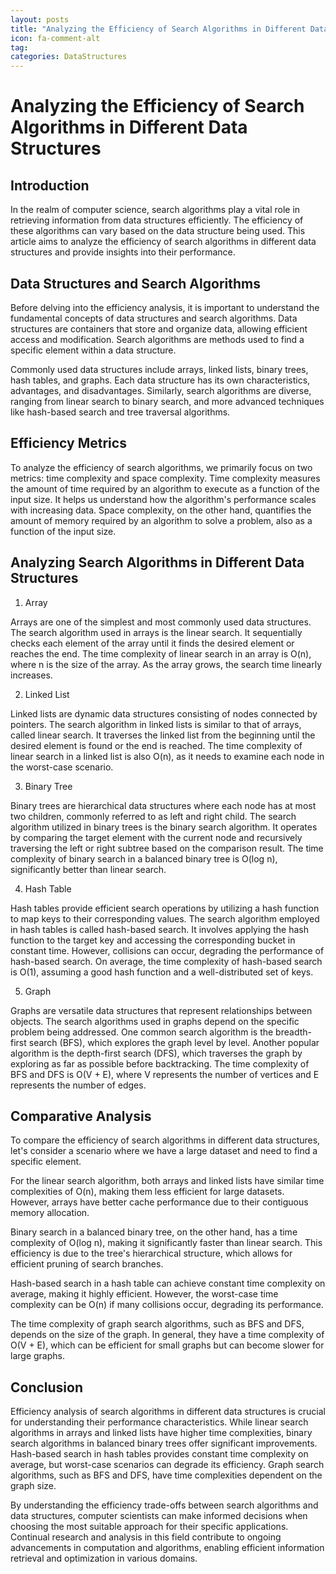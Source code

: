 ```yaml
---
layout: posts
title: "Analyzing the Efficiency of Search Algorithms in Different Data Structures"
icon: fa-comment-alt
tag:      
categories: DataStructures
---
```



# Analyzing the Efficiency of Search Algorithms in Different Data Structures

## Introduction

In the realm of computer science, search algorithms play a vital role in retrieving information from data structures efficiently. The efficiency of these algorithms can vary based on the data structure being used. This article aims to analyze the efficiency of search algorithms in different data structures and provide insights into their performance.

## Data Structures and Search Algorithms

Before delving into the efficiency analysis, it is important to understand the fundamental concepts of data structures and search algorithms. Data structures are containers that store and organize data, allowing efficient access and modification. Search algorithms are methods used to find a specific element within a data structure.

Commonly used data structures include arrays, linked lists, binary trees, hash tables, and graphs. Each data structure has its own characteristics, advantages, and disadvantages. Similarly, search algorithms are diverse, ranging from linear search to binary search, and more advanced techniques like hash-based search and tree traversal algorithms.

## Efficiency Metrics

To analyze the efficiency of search algorithms, we primarily focus on two metrics: time complexity and space complexity. Time complexity measures the amount of time required by an algorithm to execute as a function of the input size. It helps us understand how the algorithm's performance scales with increasing data. Space complexity, on the other hand, quantifies the amount of memory required by an algorithm to solve a problem, also as a function of the input size.

## Analyzing Search Algorithms in Different Data Structures

1. Array

Arrays are one of the simplest and most commonly used data structures. The search algorithm used in arrays is the linear search. It sequentially checks each element of the array until it finds the desired element or reaches the end. The time complexity of linear search in an array is O(n), where n is the size of the array. As the array grows, the search time linearly increases.

2. Linked List

Linked lists are dynamic data structures consisting of nodes connected by pointers. The search algorithm in linked lists is similar to that of arrays, called linear search. It traverses the linked list from the beginning until the desired element is found or the end is reached. The time complexity of linear search in a linked list is also O(n), as it needs to examine each node in the worst-case scenario.

3. Binary Tree

Binary trees are hierarchical data structures where each node has at most two children, commonly referred to as left and right child. The search algorithm utilized in binary trees is the binary search algorithm. It operates by comparing the target element with the current node and recursively traversing the left or right subtree based on the comparison result. The time complexity of binary search in a balanced binary tree is O(log n), significantly better than linear search.

4. Hash Table

Hash tables provide efficient search operations by utilizing a hash function to map keys to their corresponding values. The search algorithm employed in hash tables is called hash-based search. It involves applying the hash function to the target key and accessing the corresponding bucket in constant time. However, collisions can occur, degrading the performance of hash-based search. On average, the time complexity of hash-based search is O(1), assuming a good hash function and a well-distributed set of keys.

5. Graph

Graphs are versatile data structures that represent relationships between objects. The search algorithms used in graphs depend on the specific problem being addressed. One common search algorithm is the breadth-first search (BFS), which explores the graph level by level. Another popular algorithm is the depth-first search (DFS), which traverses the graph by exploring as far as possible before backtracking. The time complexity of BFS and DFS is O(V + E), where V represents the number of vertices and E represents the number of edges.

## Comparative Analysis

To compare the efficiency of search algorithms in different data structures, let's consider a scenario where we have a large dataset and need to find a specific element.

For the linear search algorithm, both arrays and linked lists have similar time complexities of O(n), making them less efficient for large datasets. However, arrays have better cache performance due to their contiguous memory allocation.

Binary search in a balanced binary tree, on the other hand, has a time complexity of O(log n), making it significantly faster than linear search. This efficiency is due to the tree's hierarchical structure, which allows for efficient pruning of search branches.

Hash-based search in a hash table can achieve constant time complexity on average, making it highly efficient. However, the worst-case time complexity can be O(n) if many collisions occur, degrading its performance.

The time complexity of graph search algorithms, such as BFS and DFS, depends on the size of the graph. In general, they have a time complexity of O(V + E), which can be efficient for small graphs but can become slower for large graphs.

## Conclusion

Efficiency analysis of search algorithms in different data structures is crucial for understanding their performance characteristics. While linear search algorithms in arrays and linked lists have higher time complexities, binary search algorithms in balanced binary trees offer significant improvements. Hash-based search in hash tables provides constant time complexity on average, but worst-case scenarios can degrade its efficiency. Graph search algorithms, such as BFS and DFS, have time complexities dependent on the graph size.

By understanding the efficiency trade-offs between search algorithms and data structures, computer scientists can make informed decisions when choosing the most suitable approach for their specific applications. Continual research and analysis in this field contribute to ongoing advancements in computation and algorithms, enabling efficient information retrieval and optimization in various domains.